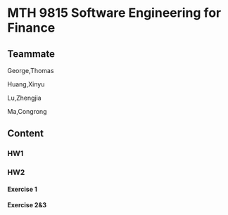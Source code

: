# MTH 9815 Software Engineering for Finance
## Teammate
George,Thomas

Huang,Xinyu

Lu,Zhengjia

Ma,Congrong

## Content
### HW1
### HW2
#### Exercise 1
#### Exercise 2&3
